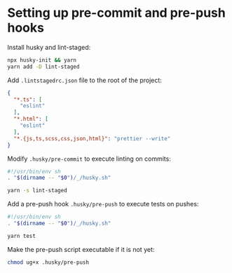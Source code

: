# Setting up pre-commit and pre-push hooks

Install husky and lint-staged:

```bash
npx husky-init && yarn
yarn add -D lint-staged
```

Add `.lintstagedrc.json` file to the root of the project:

```json
{
  "*.ts": [
    "eslint"
  ],
  "*.html": [
    "eslint"
  ],
  "*.{js,ts,scss,css,json,html}": "prettier --write"
}
```

Modify `.husky/pre-commit` to execute linting on commits:

```bash
#!/usr/bin/env sh
. "$(dirname -- "$0")/_/husky.sh"

yarn -s lint-staged
```

Add a pre-push hook `.husky/pre-push` to execute tests on pushes:

```bash
#!/usr/bin/env sh
. "$(dirname -- "$0")/_/husky.sh"

yarn test
```

Make the pre-push script executable if it is not yet:

```bash
chmod ug+x .husky/pre-push
```
